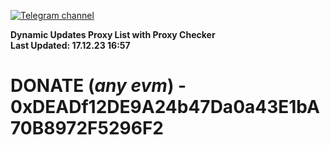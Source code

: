 [![Telegram channel](https://img.shields.io/endpoint?url=https://runkit.io/damiankrawczyk/telegram-badge/branches/master?url=https://t.me/n4z4v0d)](https://t.me/n4z4v0d) 

**Dynamic Updates Proxy List with Proxy Checker**  
**Last Updated: 17.12.23 16:57**

# DONATE (_any evm_) - 0xDEADf12DE9A24b47Da0a43E1bA70B8972F5296F2

